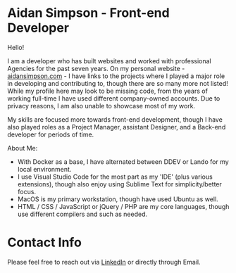 # Aidan Simpson - Front-end Developer

Hello!

I am a developer who has built websites and worked with professional Agencies for the past seven years.
On my personal website - <a href="https://www.aidansimpson.com/" target="blank">aidansimpson.com</a> - I have links to the projects where I played a major role in developing and contributing to, though there are so many more not listed! While my profile here may look to be missing code, from the years of working full-time I have used different company-owned accounts. Due to privacy reasons, I am also unable to showcase most of my work.

My skills are focused more towards front-end development, though I have also played roles as a Project Manager, assistant Designer, and a Back-end developer for periods of time.

About Me:
- With Docker as a base, I have alternated between DDEV or Lando for my local environment.
- I use Visual Studio Code for the most part as my 'IDE' (plus various extensions), though also enjoy using Sublime Text for simplicity/better focus.
- MacOS is my primary workstation, though have used Ubuntu as well.
- HTML / CSS / JavaScript or jQuery / PHP are my core languages, though use different compilers and such as needed.

# Contact Info
Please feel free to reach out via <a href="https://www.linkedin.com/in/aidansimpson1/" target="blank">LinkedIn</a> or directly through Email.
